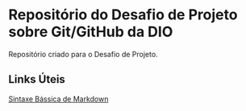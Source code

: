 # Repositório do Desafio de Projeto sobre Git/GitHub da DIO
Repositório criado para o Desafio de Projeto.

## Links Úteis
[Sintaxe Bássica de Markdown](https://www.markdownguide.org/basic-syntax/)
